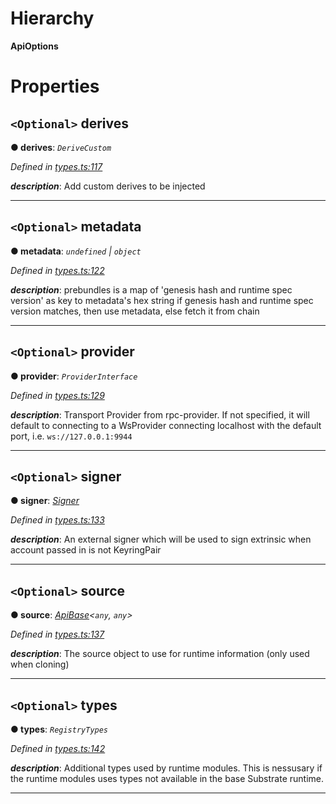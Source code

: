 

# Hierarchy

**ApiOptions**

# Properties

<a id="derives"></a>

## `<Optional>` derives

**● derives**: *`DeriveCustom`*

*Defined in [types.ts:117](https://github.com/polkadot-js/api/blob/adec070/packages/api/src/types.ts#L117)*

*__description__*: Add custom derives to be injected

___
<a id="metadata"></a>

## `<Optional>` metadata

**● metadata**: *`undefined` \| `object`*

*Defined in [types.ts:122](https://github.com/polkadot-js/api/blob/adec070/packages/api/src/types.ts#L122)*

*__description__*: prebundles is a map of 'genesis hash and runtime spec version' as key to metadata's hex string if genesis hash and runtime spec version matches, then use metadata, else fetch it from chain

___
<a id="provider"></a>

## `<Optional>` provider

**● provider**: *`ProviderInterface`*

*Defined in [types.ts:129](https://github.com/polkadot-js/api/blob/adec070/packages/api/src/types.ts#L129)*

*__description__*: Transport Provider from rpc-provider. If not specified, it will default to connecting to a WsProvider connecting localhost with the default port, i.e. `ws://127.0.0.1:9944`

___
<a id="signer"></a>

## `<Optional>` signer

**● signer**: *[Signer](_types_.signer.md)*

*Defined in [types.ts:133](https://github.com/polkadot-js/api/blob/adec070/packages/api/src/types.ts#L133)*

*__description__*: An external signer which will be used to sign extrinsic when account passed in is not KeyringPair

___
<a id="source"></a>

## `<Optional>` source

**● source**: *[ApiBase](../classes/_base_.apibase.md)<`any`, `any`>*

*Defined in [types.ts:137](https://github.com/polkadot-js/api/blob/adec070/packages/api/src/types.ts#L137)*

*__description__*: The source object to use for runtime information (only used when cloning)

___
<a id="types"></a>

## `<Optional>` types

**● types**: *`RegistryTypes`*

*Defined in [types.ts:142](https://github.com/polkadot-js/api/blob/adec070/packages/api/src/types.ts#L142)*

*__description__*: Additional types used by runtime modules. This is nessusary if the runtime modules uses types not available in the base Substrate runtime.

___

